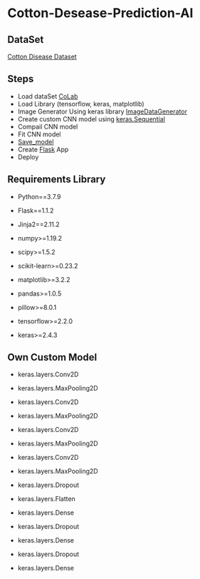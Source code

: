 # Cotton-Desease-Prediction-AI
## DataSet
[Cotton Disease Dataset](https://www.kaggle.com/janmejaybhoi/cotton-disease-dataset)

## Steps
- Load dataSet [CoLab](https://colab.research.google.com/)
- Load Library (tensorflow, keras, matplotlib)
- Image Generator Using keras library [ImageDataGenerator](https://keras.io/api/preprocessing/image/)
- Create custom CNN model using [keras.Sequential](https://keras.io/api/models/sequential/)
- Compail CNN model
- Fit CNN model
- [Save_model](https://keras.io/api/models/model_saving_apis/)
- Create [Flask](https://flask.palletsprojects.com/en/1.1.x/) App
- Deploy 

## Requirements Library
- Python==3.7.9
- Flask==1.1.2

- Jinja2==2.11.2

- numpy>=1.19.2
- scipy>=1.5.2
- scikit-learn>=0.23.2
- matplotlib>=3.2.2
- pandas>=1.0.5
- pillow>=8.0.1
- tensorflow>=2.2.0
- keras>=2.4.3

## Own Custom Model 
- keras.layers.Conv2D
- keras.layers.MaxPooling2D
- keras.layers.Conv2D
- keras.layers.MaxPooling2D                         
- keras.layers.Conv2D                                    
- keras.layers.MaxPooling2D                                     
- keras.layers.Conv2D                                   
- keras.layers.MaxPooling2D                                   

- keras.layers.Dropout
- keras.layers.Flatten                                    
- keras.layers.Dense                                   
- keras.layers.Dropout                                   
- keras.layers.Dense                                   
- keras.layers.Dropout                              
- keras.layers.Dense                                     
                                                                   
